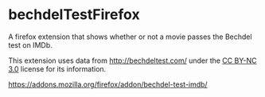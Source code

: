 # bechdelTestFirefox
A firefox extension that shows whether or not a movie passes the Bechdel test on IMDb.

This extension uses data from http://bechdeltest.com/ under the  [CC BY-NC 3.0](https://creativecommons.org/licenses/by-nc/3.0/) license for its information.

https://addons.mozilla.org/firefox/addon/bechdel-test-imdb/
